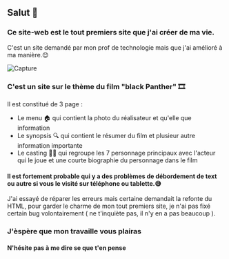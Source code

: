 ## Salut 👋
### Ce site-web est le tout premiers site que j'ai créer de ma vie.
C'est un site demandé par mon prof de technologie mais que j'ai amélioré à ma manière.😊

![Capture](https://user-images.githubusercontent.com/78302154/113844129-780cf080-9794-11eb-8212-bb68ba53b0c8.PNG)
### C'est un site sur le thème du film "black Panther" 🎞
Il est constitué de 3 page :
- Le menu 🏠 qui contient la photo du réalisateur et qu'elle que information 
- Le synopsis 🔍 qui contient le résumer du film et plusieur autre information importante
- Le casting 🤸‍♂️ qui regroupe les 7 personnage principaux avec l'acteur qui le joue et une courte biographie du personnage dans le film


#### Il est fortement probable qui y a des problèmes de débordement de text ou autre si vous le visité sur téléphone ou tablette.😅
J'ai essayé de réparer les erreurs mais certaine demandait la refonte du HTML, pour garder le charme de mon tout premiers site, je n'ai pas fixé certain bug volontairement ( ne t'inquiète pas, il n'y en a pas beaucoup ).
### J'èspère que mon travaille vous plairas
#### N'hésite pas à me dire se que t'en pense 
